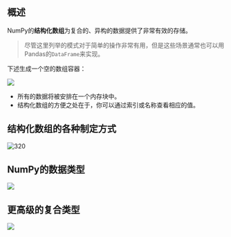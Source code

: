 ## 概述

NumPy的**结构化数组**为复合的、异构的数据提供了非常有效的存储。

> 尽管这里列举的模式对于简单的操作非常有用，但是这些场景通常也可以用Pandas的`DataFrame`来实现。

下述生成一个空的数组容器：

![](https://chua-n.gitee.io/figure-bed/notebook/Python/319.png)

- 所有的数据将被安排在一个内存块中。
- 结构化数组的方便之处在于，你可以通过索引或名称查看相应的值。

## 结构化数组的各种制定方式

![320](https://chua-n.gitee.io/figure-bed/notebook/Python/320.png)

## NumPy的数据类型

![](https://chua-n.gitee.io/figure-bed/notebook/Python/321.png)

## 更高级的复合类型

![](https://chua-n.gitee.io/figure-bed/notebook/Python/322.png)